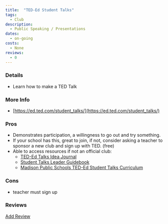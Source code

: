 ```yaml
---
title:  "TED-Ed Student Talks"
tags: 
  - Club
description:
  - Public Speaking / Presentations
dates:
  - on-going
costs:
  - None
reviews:
  - 0
---
```


### Details
- Learn how to make a TED Talk

### More Info
- [https://ed.ted.com/student_talks/](https://ed.ted.com/student_talks/)

### Pros
- Demonstrates participation, a willingness to go out and try something.
- If your school has this, great to join, if not, consider asking a teacher to sponsor a new club and sign up with TED. (free)
- Able to access resources if not an official club:
  - [TED-Ed Talks Idea Journal](https://archive.org/details/tedtalksideajournal)
  - [Student Talks Leader Guidebook](https://tedxigualada.com/wp-content/uploads/2024/04/TED-Ed_Guidebook_Web_042922.pdf)
  - [Madison Public Schools TED-Ed Student Talks Curriculum](https://core-docs.s3.amazonaws.com/documents/asset/uploaded_file/1525975/Cycle_-_TED-Ed_Student_Talks_Curriculum_2021.pdf)

### Cons
- teacher must sign up

### Reviews
<div markdown="0"><a href="{{site.baseurl}}/contact" class="btn">Add Review</a></div>